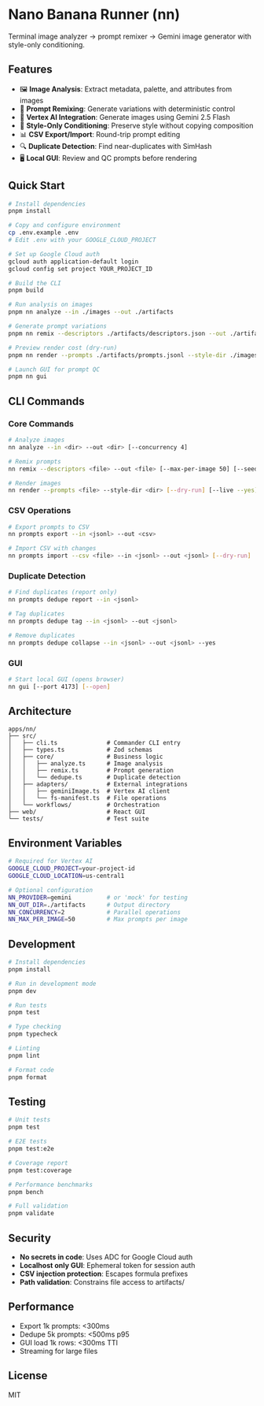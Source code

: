 # Nano Banana Runner (nn)

Terminal image analyzer → prompt remixer → Gemini image generator with style-only conditioning.

## Features

- 🖼️ **Image Analysis**: Extract metadata, palette, and attributes from images
- 🎨 **Prompt Remixing**: Generate variations with deterministic control
- 🤖 **Vertex AI Integration**: Generate images using Gemini 2.5 Flash
- 🎯 **Style-Only Conditioning**: Preserve style without copying composition
- 📊 **CSV Export/Import**: Round-trip prompt editing
- 🔍 **Duplicate Detection**: Find near-duplicates with SimHash
- 🖥️ **Local GUI**: Review and QC prompts before rendering

## Quick Start

```bash
# Install dependencies
pnpm install

# Copy and configure environment
cp .env.example .env
# Edit .env with your GOOGLE_CLOUD_PROJECT

# Set up Google Cloud auth
gcloud auth application-default login
gcloud config set project YOUR_PROJECT_ID

# Build the CLI
pnpm build

# Run analysis on images
pnpm nn analyze --in ./images --out ./artifacts

# Generate prompt variations
pnpm nn remix --descriptors ./artifacts/descriptors.json --out ./artifacts/prompts.jsonl

# Preview render cost (dry-run)
pnpm nn render --prompts ./artifacts/prompts.jsonl --style-dir ./images --dry-run

# Launch GUI for prompt QC
pnpm nn gui
```

## CLI Commands

### Core Commands

```bash
# Analyze images
nn analyze --in <dir> --out <dir> [--concurrency 4]

# Remix prompts
nn remix --descriptors <file> --out <file> [--max-per-image 50] [--seed 42]

# Render images
nn render --prompts <file> --style-dir <dir> [--dry-run] [--live --yes]
```

### CSV Operations

```bash
# Export prompts to CSV
nn prompts export --in <jsonl> --out <csv>

# Import CSV with changes
nn prompts import --csv <file> --in <jsonl> --out <jsonl> [--dry-run]
```

### Duplicate Detection

```bash
# Find duplicates (report only)
nn prompts dedupe report --in <jsonl>

# Tag duplicates
nn prompts dedupe tag --in <jsonl> --out <jsonl>

# Remove duplicates
nn prompts dedupe collapse --in <jsonl> --out <jsonl> --yes
```

### GUI

```bash
# Start local GUI (opens browser)
nn gui [--port 4173] [--open]
```

## Architecture

```
apps/nn/
├── src/
│   ├── cli.ts              # Commander CLI entry
│   ├── types.ts            # Zod schemas
│   ├── core/               # Business logic
│   │   ├── analyze.ts      # Image analysis
│   │   ├── remix.ts        # Prompt generation
│   │   └── dedupe.ts       # Duplicate detection
│   ├── adapters/           # External integrations
│   │   ├── geminiImage.ts  # Vertex AI client
│   │   └── fs-manifest.ts  # File operations
│   └── workflows/          # Orchestration
├── web/                    # React GUI
└── tests/                  # Test suite
```

## Environment Variables

```bash
# Required for Vertex AI
GOOGLE_CLOUD_PROJECT=your-project-id
GOOGLE_CLOUD_LOCATION=us-central1

# Optional configuration
NN_PROVIDER=gemini          # or 'mock' for testing
NN_OUT_DIR=./artifacts      # Output directory
NN_CONCURRENCY=2            # Parallel operations
NN_MAX_PER_IMAGE=50         # Max prompts per image
```

## Development

```bash
# Install dependencies
pnpm install

# Run in development mode
pnpm dev

# Run tests
pnpm test

# Type checking
pnpm typecheck

# Linting
pnpm lint

# Format code
pnpm format
```

## Testing

```bash
# Unit tests
pnpm test

# E2E tests
pnpm test:e2e

# Coverage report
pnpm test:coverage

# Performance benchmarks
pnpm bench

# Full validation
pnpm validate
```

## Security

- **No secrets in code**: Uses ADC for Google Cloud auth
- **Localhost only GUI**: Ephemeral token for session auth
- **CSV injection protection**: Escapes formula prefixes
- **Path validation**: Constrains file access to artifacts/

## Performance

- Export 1k prompts: <300ms
- Dedupe 5k prompts: <500ms p95
- GUI load 1k rows: <300ms TTI
- Streaming for large files

## License

MIT
